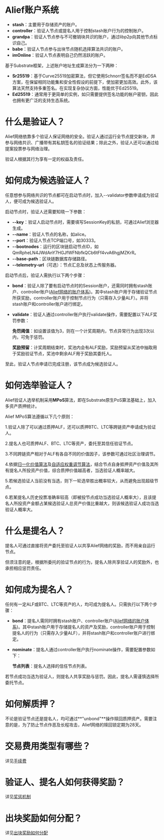 # Alief账户系统

* **stash**：主要用于存储资产的账户。
* **controller**：验证人节点或提名人用于控制stash账户行为的控制账户。
* **grandpa**：验证人节点参与不可撤销块共识的账户，通过libp2p向其他节点标识自己。
* **babe**：验证人节点参与出块节点随机选择算法共识的账户。
* **imOnline**：验证人节点表明自己仍然活跃的账户。

基于Substrate框架，上述账户地址生成算法分为一下两种：

* **Sr25519**：基于Curve25519加密算法，但它使用Schnorr签名而不是EdDSA方案，在保留相同功能集和安全性假设的前提下，使加密更加高效。此外，该算法天然支持多重签名。在实现复杂协议方面，性能优于Ed25519。
* **Ed25519**：通常用于更简单的实例，如只需要提供签名功能的帐户密钥，因此也拥有更广泛的支持生态系统。

# 什么是验证人？

Alief网络依靠多个验证人保证网络的安全。验证人通过运行全节点提交新块，并参与网络共识、广播带有其私钥签名的验证结果；除此之外，验证人还可以通过给提案投票参与网络治理。

验证人根据其行为享有一定的权益及责任。

# 如何成为候选验证人？

任意想参与网络共识的节点都可在启动节点时，加入--validator参数申请成为验证人，便可成为候选验证人。

启动节点时，验证人还需要知晓一下参数：

* **--key**：验证人启动节点时，需要填写SessionKey的私钥，可通过Alief浏览器生成。
* **--name**：验证人节点的名称，如alice。
* **--port**：验证人节点TCP端口号，如30333。
* **--bootnodes**：运行的区块链启动节点ID，如QmRpheLN4JWdAnY7HGJfWFNbfkQCb6tFf4vvA6hgjMZKrR。
* **--base-path**：区块链数据库存储路径。
* **--telemetry-url**（可选）：节点汇总及状态上传服务器。

启动节点后，验证人需执行以下两个步骤：

* **bond**：验证人除了要有启动节点时的Session账户，还需同时拥有stash账户、controller账户([Alief网络的账户体系]())。其中stash账户用于存储验证节点所获奖励，controller账户用于控制节点行为（只需存入少量ALF）。并将stash账户和controller账户进行绑定。
* **validate**：验证人通过controller账户执行validate操作，需要配置以下ALF奖罚参数：
	
	**免罚阈值**：如设置该值为3，则在一个计奖周期内，节点异常行为出现3次以内，可免于惩罚。
	
	**奖励预留**：计奖周期结束时，奖池内会有ALF奖励，奖励预留从奖池中抽取用于奖励验证节点，奖池中剩余ALF用于奖励其委托人。

至此，验证人节点申请已完成注册，该节点成为候选验证人。

# 如何选举验证人？
Alief验证人选举机制采用**MPoS**算法，即在Substrate原生PoS算法基础上，加入多资产质押统计。

Alief MPoS算法遵循以下几个原则：

1.验证人除了可以通过质押ALF，还可以质押BTC、LTC等跨链资产申请成为验证人。

2.提名人也可质押ALF、BTC、LTC等资产，委托至其信任验证节点。

3.不同跨链资产相对于ALF有各自不同的价值因子，该参数可通过社区治理调节。

4.依据[归一化价值算法]()及[自适应权重调节算法]()，结合节点自身抵押资产价值及其所有提名人所投资产价值，综合质押价值越高者，当选验证人概率越大。

5.若候选验证人当前没有当选，则下一轮选举胜出概率较大，从而避免出现超级节点。

6.若某提名人历史投票准确率较高（即被投节点成功当选验证人概率大），且该提名人所投资产金额占某候选验证人总资产价值比重越大，则该候选验证人成功当选验证人概率大。

# 什么是提名人？

提名人可通过直接将资产委托至验证人以共享Alief网络的奖励，而不用亲自运行节点。

但须注意的是，根据所委托的验证节点的行为，提名人除共享验证人的奖励外，也承担相应惩罚责任。

# 如何成为提名人？

任何有一定ALF或BTC、LTC等资产的人，均可成为提名人。只需执行以下两个步骤：

* **bond**：提名人需同时拥有stash账户、controller账户([Alief网络的账户体系]())。其中stash账户用于存储提名人的资产及奖励，controller账户用于控制提名人的行为（只需存入少量ALF），并将stash账户和controller账户进行绑定。
* **nominate**：提名人通过controller账户执行nominate操作，需要配置参数如下：

	**节点列表**：提名人选择的信任节点列表。

若节点成功当选为验证人，则提名人共享奖励与惩罚。因此，提名人需谨慎选择所委托节点。

# 如何解质押？
不论是验证节点还是提名人，均可通过**"unbond"**操作赎回质押资产。需要注意的是，为了防止节点作恶及长程攻击，Alief网络的赎回锁定期为28天。

# 交易费用类型有哪些？
详见[手续费]()
# 验证人、提名人如何获得奖励？
详见[奖惩机制]()
# 出块奖励如何分配？
详见[出块奖励如何分配]()


